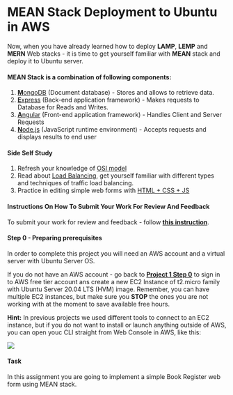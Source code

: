 # MEAN Stack Deployment to Ubuntu in AWS

Now, when you have already learned how to deploy **LAMP**, **LEMP** and **MERN** Web stacks - it is time to get yourself familiar with **MEAN** stack and deploy it to Ubuntu server.

#### MEAN Stack is a combination of following components:

1. [**M**ongoDB](https://www.mongodb.com) (Document database) - Stores and allows to retrieve data.
2. [**E**xpress](https://expressjs.com) (Back-end application framework) - Makes requests to Database for Reads and Writes.
3. [**A**ngular](https://angular.io) (Front-end application framework) - Handles Client and Server Requests
4. [**N**ode.js](https://nodejs.org/en/) (JavaScript runtime environment) - Accepts requests and displays results to end user

#### Side Self Study

1. Refresh your knowledge of [OSI model](https://en.wikipedia.org/wiki/OSI_model)
2. Read about [Load Balancing](https://en.wikipedia.org/wiki/Load_balancing_(computing)), get yourself familiar with different types and techniques of traffic load balancing.
3. Practice in editing simple web forms with [HTML + CSS + JS](https://html-css-js.com)

#### Instructions On How To Submit Your Work For Review And Feedback

To submit your work for review and feedback - follow [**this instruction**](https://starter-pbl.darey.io/en/latest/submission.html).

#### Step 0 - Preparing prerequisites

In order to complete this project you will need an AWS account and a virtual server with Ubuntu Server OS.

If you do not have an AWS account - go back to **[Project 1 Step 0](https://starter-pbl.darey.io/en/latest/project1.html)** to sign in to AWS free tier account ans create a new EC2 Instance of t2.micro family with Ubuntu Server 20.04 LTS (HVM) image. Remember, you can have multiple EC2 instances, but make sure you **STOP** the ones you are not working with at the moment to save available free hours.

**Hint:** In previous projects we used different tools to connect to an EC2 instance, but if you do not want to install or launch anything outside of AWS, you can open youc CLI straight from Web Console in AWS, like this:

![](https://dareyio-nonprod-pbl-projects.s3.eu-west-2.amazonaws.com/project4/WebConsole.gif)

#### Task

In this assignment you are going to implement a simple Book Register web form using MEAN stack.





 


